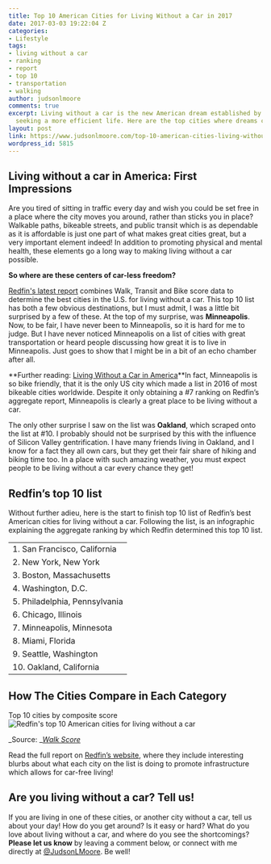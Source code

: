 ```yaml
---
title: Top 10 American Cities for Living Without a Car in 2017
date: 2017-03-03 19:22:04 Z
categories:
- Lifestyle
tags:
- living without a car
- ranking
- report
- top 10
- transportation
- walking
author: judsonlmoore
comments: true
excerpt: Living without a car is the new American dream established by Millennials
  seeking a more efficient life. Here are the top cities where dreams come true.
layout: post
link: https://www.judsonlmoore.com/top-10-american-cities-living-without-car/
wordpress_id: 5815
---
```


## Living without a car in America: First Impressions


Are you tired of sitting in traffic every day and wish you could be set free in a place where the city moves you around, rather than sticks you in place? Walkable paths, bikeable streets, and public transit which is as dependable as it is affordable is just one part of what makes great cities great, but a very important element indeed! In addition to promoting physical and mental health, these elements go a long way to making living without a car possible.

**So where are these centers of car-less freedom?**

[Redfin's latest report](https://www.redfin.com/blog/2017/02/the-best-cities-for-living-without-a-car.html) combines Walk, Transit and Bike score data to determine the best cities in the U.S. for living without a car. This top 10 list has both a few obvious destinations, but I must admit, I was a little bit surprised by a few of these. At the top of my surprise, was **Minneapolis**. Now, to be fair, I have never been to Minneapolis, so it is hard for me to judge. But I have never noticed Minneapolis on a list of cities with great transportation or heard people discussing how great it is to live in Minneapolis. Just goes to show that I might be in a bit of an echo chamber after all.

**Further reading: [Living Without a Car in America](https://www.judsonlmoore.com/living-without-a-car-in-america/)**In fact, Minneapolis is so bike friendly, that it is the only US city which made a list in 2016 of most bikeable cities worldwide. Despite it only obtaining a #7 ranking on Redfin’s aggregate report, Minneapolis is clearly a great place to be living without a car.

The only other surprise I saw on the list was **Oakland**, which scraped onto the list at #10. I probably should not be surprised by this with the influence of Silicon Valley gentrification. I have many friends living in Oakland, and I know for a fact they all own cars, but they get their fair share of hiking and biking time too. In a place with such amazing weather, you must expect people to be living without a car every chance they get!


## Redfin’s top 10 list


Without further adieu, here is the start to finish top 10 list of Redfin’s best American cities for living without a car. Following the list, is an infographic explaining the aggregate ranking by which Redfin determined this top 10 list.
<table >
<tbody >
<tr >

<td >1. San Francisco, California
</td>
</tr>
<tr >

<td >2. New York, New York
</td>
</tr>
<tr >

<td >3. Boston, Massachusetts
</td>
</tr>
<tr >

<td >4. Washington, D.C.
</td>
</tr>
<tr >

<td >5. Philadelphia, Pennsylvania
</td>
</tr>
<tr >

<td >6. Chicago, Illinois
</td>
</tr>
<tr >

<td >7. Minneapolis, Minnesota
</td>
</tr>
<tr >

<td >8. Miami, Florida
</td>
</tr>
<tr >

<td >9. Seattle, Washington
</td>
</tr>
<tr >

<td >10. Oakland, California
</td>
</tr>
</tbody>
</table>



## How The Cities Compare in Each Category


Top 10 cities by composite score
![Redfin's top 10 American cities for living without a car](https://www.judsonlmoore.com/wp-content/uploads/2017/03/best-cities-no-car-redfin-2017.jpg)


_Source: _[_Walk Score_](https://www.walkscore.com/)


Read the full report on [Redfin’s website](https://www.redfin.com/blog/2017/02/the-best-cities-for-living-without-a-car.html), where they include interesting blurbs about what each city on the list is doing to promote infrastructure which allows for car-free living!


## Are you living without a car? Tell us!


If you are living in one of these cities, or another city without a car, tell us about your day! How do you get around? Is it easy or hard? What do you love about living without a car, and where do you see the shortcomings? **Please let us know** by leaving a comment below, or connect with me directly at [@JudsonLMoore](https://twitter.com/judsonlmoore). Be well!
